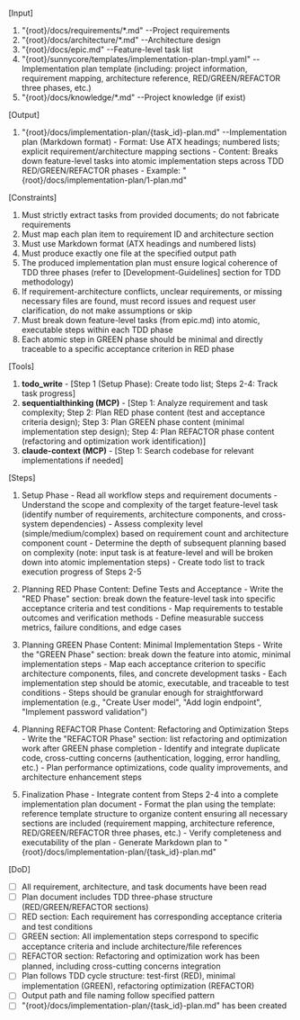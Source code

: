 [Input]
  1. "{root}/docs/requirements/*.md" --Project requirements
  2. "{root}/docs/architecture/*.md" --Architecture design
  3. "{root}/docs/epic.md" --Feature-level task list
  4. "{root}/sunnycore/templates/implementation-plan-tmpl.yaml" --Implementation plan template (including: project information, requirement mapping, architecture reference, RED/GREEN/REFACTOR three phases, etc.)
  5. "{root}/docs/knowledge/*.md" --Project knowledge (if exist)

[Output]
  1. "{root}/docs/implementation-plan/{task_id}-plan.md" --Implementation plan (Markdown format)
    - Format: Use ATX headings; numbered lists; explicit requirement/architecture mapping sections
    - Content: Breaks down feature-level tasks into atomic implementation steps across TDD RED/GREEN/REFACTOR phases
    - Example: "{root}/docs/implementation-plan/1-plan.md"

[Constraints]
  1. Must strictly extract tasks from provided documents; do not fabricate requirements
  2. Must map each plan item to requirement ID and architecture section
  3. Must use Markdown format (ATX headings and numbered lists)
  4. Must produce exactly one file at the specified output path
  5. The produced implementation plan must ensure logical coherence of TDD three phases (refer to [Development-Guidelines] section for TDD methodology)
  6. If requirement-architecture conflicts, unclear requirements, or missing necessary files are found, must record issues and request user clarification, do not make assumptions or skip
  7. Must break down feature-level tasks (from epic.md) into atomic, executable steps within each TDD phase
  8. Each atomic step in GREEN phase should be minimal and directly traceable to a specific acceptance criterion in RED phase

[Tools]
  1. **todo_write**
    - [Step 1 (Setup Phase): Create todo list; Steps 2-4: Track task progress]
  2. **sequentialthinking (MCP)**
    - [Step 1: Analyze requirement and task complexity; Step 2: Plan RED phase content (test and acceptance criteria design); Step 3: Plan GREEN phase content (minimal implementation step design); Step 4: Plan REFACTOR phase content (refactoring and optimization work identification)]
  3. **claude-context (MCP)**
    - [Step 1: Search codebase for relevant implementations if needed]

[Steps]
  1. Setup Phase
    - Read all workflow steps and requirement documents
    - Understand the scope and complexity of the target feature-level task (identify number of requirements, architecture components, and cross-system dependencies)
    - Assess complexity level (simple/medium/complex) based on requirement count and architecture component count
    - Determine the depth of subsequent planning based on complexity (note: input task is at feature-level and will be broken down into atomic implementation steps)
    - Create todo list to track execution progress of Steps 2-5

  2. Planning RED Phase Content: Define Tests and Acceptance
    - Write the "RED Phase" section: break down the feature-level task into specific acceptance criteria and test conditions
    - Map requirements to testable outcomes and verification methods
    - Define measurable success metrics, failure conditions, and edge cases

  3. Planning GREEN Phase Content: Minimal Implementation Steps
    - Write the "GREEN Phase" section: break down the feature into atomic, minimal implementation steps
    - Map each acceptance criterion to specific architecture components, files, and concrete development tasks
    - Each implementation step should be atomic, executable, and traceable to test conditions
    - Steps should be granular enough for straightforward implementation (e.g., "Create User model", "Add login endpoint", "Implement password validation")

  4. Planning REFACTOR Phase Content: Refactoring and Optimization Steps
    - Write the "REFACTOR Phase" section: list refactoring and optimization work after GREEN phase completion
    - Identify and integrate duplicate code, cross-cutting concerns (authentication, logging, error handling, etc.)
    - Plan performance optimizations, code quality improvements, and architecture enhancement steps

  5. Finalization Phase
    - Integrate content from Steps 2-4 into a complete implementation plan document
    - Format the plan using the template: reference template structure to organize content ensuring all necessary sections are included (requirement mapping, architecture reference, RED/GREEN/REFACTOR three phases, etc.)
    - Verify completeness and executability of the plan
    - Generate Markdown plan to "{root}/docs/implementation-plan/{task_id}-plan.md"

[DoD]
  - [ ] All requirement, architecture, and task documents have been read
  - [ ] Plan document includes TDD three-phase structure (RED/GREEN/REFACTOR sections)
  - [ ] RED section: Each requirement has corresponding acceptance criteria and test conditions
  - [ ] GREEN section: All implementation steps correspond to specific acceptance criteria and include architecture/file references
  - [ ] REFACTOR section: Refactoring and optimization work has been planned, including cross-cutting concerns integration
  - [ ] Plan follows TDD cycle structure: test-first (RED), minimal implementation (GREEN), refactoring optimization (REFACTOR)
  - [ ] Output path and file naming follow specified pattern
  - [ ] "{root}/docs/implementation-plan/{task_id}-plan.md" has been created
